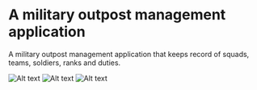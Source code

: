 # A military outpost management application

A military outpost management application that keeps record of squads, teams, soldiers, ranks and duties.


![Alt text](../assets/menu.png?raw=true "Title")
![Alt text](../assets/manage.png?raw=true "Title")
![Alt text](../assets/create.png?raw=true "Title")
